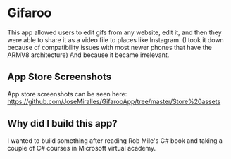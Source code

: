 # Gifaroo
This app allowed users to edit gifs from any website, edit it, and then they were able to share it as a video file to places like Instagram.
(I took it down because of compatibility issues with most newer phones that have the ARMV8 architecture) And because it became irrelevant.

## App Store Screenshots
App store screenshots can be seen here: https://github.com/JoseMiralles/GifarooApp/tree/master/Store%20assets

## Why did I build this app?
I wanted to build something after reading Rob Mile's C# book and taking a couple of C# courses in Microsoft virtual academy.

